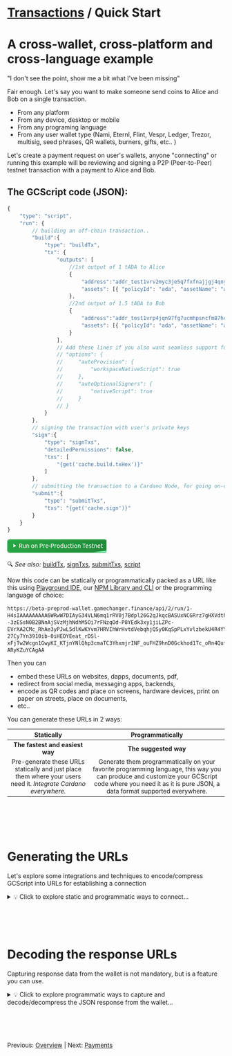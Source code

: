 # [Transactions](README.md) / Quick Start

# A cross-wallet, cross-platform and cross-language example 

"I don't see the point, show me a bit what I've been missing"

Fair enough. Let's say you want to make someone send coins to Alice and Bob on a single transaction.
- From any platform
- From any device, desktop or mobile
- From any programing language
- From any user wallet type (Nami, Eternl, Flint, Vespr, Ledger, Trezor, multisig, seed phrases, QR wallets, burners, gifts, etc.. )

Let's create a payment request on user's wallets, anyone "connecting" or running this example will be reviewing and signing a P2P (Peer-to-Peer) testnet transaction with a payment to Alice and Bob. 


## The GCScript code (JSON):

```js
{
    "type": "script",
    "run": {
        // building an off-chain transaction..
        "build":{
            "type": "buildTx",
            "tx": {
                "outputs": [
                    //1st output of 1 tADA to Alice
                    {
                        "address":"addr_test1vrv2myc3je5q7fxfnajjgj4qnynhdp82rsylnj2lm8yawtswwgyaw",
                        "assets": [{ "policyId": "ada", "assetName": "ada", "quantity": "1000000"}]
                    },
                    //2nd output of 1.5 tADA to Bob
                    {
                        "address":"addr_test1vrp4jqn97fg7ucmhpsncfm87hcg3h788alzfpapme9yyj9cvlh24z",
                        "assets": [{ "policyId": "ada", "assetName": "ada", "quantity": "1500000"}]
                    }
                ],
                // Add these lines if you also want seamless support for multisig wallets 
                // "options": {
                //     "autoProvision": {
                //         "workspaceNativeScript": true
                //     },
                //     "autoOptionalSigners": {
                //         "nativeScript": true
                //     }
                // }
            }
        },
        // signing the transaction with user's private keys
        "sign":{
            "type": "signTxs",
            "detailedPermissions": false,
            "txs": [
                "{get('cache.build.txHex')}"
            ]
        },
        // submitting the transaction to a Cardano Node, for going on-chain
        "submit":{
            "type": "submitTxs",
            "txs": "{get('cache.sign')}"
        }
    }
}

```

<a href="https://beta-preprod-wallet.gamechanger.finance/api/2/run/1-H4sIAAAAAAAAA6WRwW7DIAyG34VLN6mq1rRV0j7Bdpl26G2qJkqcBASUxNCGRrz7gHXVdthpXLB_4--3zESsN0B2BNnAjSVzMjhNdhM5Oi7rFNzqOd-P8YEdk3xy1jiLZPc-EVrXA2CMc_RhAe3yPJwL5dlKwKYvm7HRVIhWrHvtdVebqhjQSy0KqSpPLxYvlzbekU4R4YY1J8mZf6kzl37XXqmCu9I7qi23PgrLp3xIOIT5XyOZtej1tmza0jHVGdSsUVXZsXbVlVVF5bUx1CjYei-27Cy7Yn3910ib-0iHEOYEeat_rDSl-xFjTw2Wcgn1GwyKI_KTjnYNlQhp3cmaTC3YhxmjrINF_ouFHZ9hnD0Gckhod1Tc_oRn4QufEb8IyTq1hhA-ARyKZuYCAgAA" target="_blank" onclick="window.open(this.href, 'dapp connection', 'width=400,height=600'); return false;" style="text-decoration:none; outline:none;">
 <img src="../img/btn/run-preprod.png" alt="Run on Cardano Pre-Production Testnet" style="border:none;">
</a>

🔍 *See also:*
[buildTx](https://beta-wallet.gamechanger.finance/doc/api/v2/buildTx.html),
[signTxs](https://beta-wallet.gamechanger.finance/doc/api/v2/signTxs.html),
[submitTxs](https://beta-wallet.gamechanger.finance/doc/api/v2/submitTxs.html),
[script](https://beta-wallet.gamechanger.finance/doc/api/v2/api.html)


Now this code can be statically or programmatically packed as a URL like this using [Playground IDE](https://beta-preprod-wallet.gamechanger.finance/playground), our [NPM Library and CLI](https://www.npmjs.com/package/@gamechanger-finance/gc) or the programming language of choice:

```
https://beta-preprod-wallet.gamechanger.finance/api/2/run/1-H4sIAAAAAAAAA6WRwW7DIAyG34VLN6mq1rRV0j7Bdpl26G2qJkqcBASUxNCGRrz7gHXVdthpXLB_4--3zESsN0B2BNnAjSVzMjhNdhM5Oi7rFNzqOd-P8YEdk3xy1jiLZPc-EVrXA2CMc_RhAe3yPJwL5dlKwKYvm7HRVIhWrHvtdVebqhjQSy0KqSpPLxYvlzbekU4R4YY1J8mZf6kzl37XXqmCu9I7qi23PgrLp3xIOIT5XyOZtej1tmza0jHVGdSsUVXZsXbVlVVF5bUx1CjYei-27Cy7Yn3910ib-0iHEOYEeat_rDSl-xFjTw2Wcgn1GwyKI_KTjnYNlQhp3cmaTC3YhxmjrINF_ouFHZ9hnD0Gckhod1Tc_oRn4QufEb8IyTq1hhA-ARyKZuYCAgAA
```

Then you can 
- embed these URLs on websites, dapps, documents, pdf, 
- redirect from social media, messaging apps, backends, 
- encode as QR codes and place on screens, hardware devices, print on paper on streets, place on documents, 
- etc..

You can generate these URLs in 2 ways:

| Statically  | Programmatically  |
| :---------: | :---------------: |
| **The fastest and easiest way** | **The suggested way** |
| Pre-generate these URLs statically and just place them where your users need it. *Integrate Cardano everywhere.* | Generate them programmatically on your favorite programming language, this way you can produce and customize your GCScript code where you need it as it is pure JSON, a data format supported everywhere. |

</br>
</br>
</br>
</br>

# Generating the URLs 

Let's explore some integrations and techniques to encode/compress GCScript into URLs for establishing a connection

<details>
  <summary>💡 Click to explore static and programmatic ways to connect... </summary>

## 🔵 URL Statically embedded on HTML websites

```html
<a href="https://beta-preprod-wallet.gamechanger.finance/api/2/run/1-H4sIAAAAAAAAA6WRwW7DIAyG34VLN6mq1rRV0j7Bdpl26G2qJkqcBASUxNCGRrz7gHXVdthpXLB_4--3zESsN0B2BNnAjSVzMjhNdhM5Oi7rFNzqOd-P8YEdk3xy1jiLZPc-EVrXA2CMc_RhAe3yPJwL5dlKwKYvm7HRVIhWrHvtdVebqhjQSy0KqSpPLxYvlzbekU4R4YY1J8mZf6kzl37XXqmCu9I7qi23PgrLp3xIOIT5XyOZtej1tmza0jHVGdSsUVXZsXbVlVVF5bUx1CjYei-27Cy7Yn3910ib-0iHEOYEeat_rDSl-xFjTw2Wcgn1GwyKI_KTjnYNlQhp3cmaTC3YhxmjrINF_ouFHZ9hnD0Gckhod1Tc_oRn4QufEb8IyTq1hhA-ARyKZuYCAgAA"> Click here to send a payment to Alice and Bob </a>
```

<details>
  <summary>🎮 Try it online:</summary>

<a href="https://beta-preprod-wallet.gamechanger.finance/api/2/run/1-H4sIAAAAAAAAA6WRwW7DIAyG34VLN6mq1rRV0j7Bdpl26G2qJkqcBASUxNCGRrz7gHXVdthpXLB_4--3zESsN0B2BNnAjSVzMjhNdhM5Oi7rFNzqOd-P8YEdk3xy1jiLZPc-EVrXA2CMc_RhAe3yPJwL5dlKwKYvm7HRVIhWrHvtdVebqhjQSy0KqSpPLxYvlzbekU4R4YY1J8mZf6kzl37XXqmCu9I7qi23PgrLp3xIOIT5XyOZtej1tmza0jHVGdSsUVXZsXbVlVVF5bUx1CjYei-27Cy7Yn3910ib-0iHEOYEeat_rDSl-xFjTw2Wcgn1GwyKI_KTjnYNlQhp3cmaTC3YhxmjrINF_ouFHZ9hnD0Gckhod1Tc_oRn4QufEb8IyTq1hhA-ARyKZuYCAgAA"> Click here to send a payment to Alice and Bob </a>

</details>


## 🔵 URL Statically embedded on markdown

```md
[Click here to sent a payment to Alice and Bob](https://beta-preprod-wallet.gamechanger.finance/api/2/run/1-H4sIAAAAAAAAA6WRwW7DIAyG34VLN6mq1rRV0j7Bdpl26G2qJkqcBASUxNCGRrz7gHXVdthpXLB_4--3zESsN0B2BNnAjSVzMjhNdhM5Oi7rFNzqOd-P8YEdk3xy1jiLZPc-EVrXA2CMc_RhAe3yPJwL5dlKwKYvm7HRVIhWrHvtdVebqhjQSy0KqSpPLxYvlzbekU4R4YY1J8mZf6kzl37XXqmCu9I7qi23PgrLp3xIOIT5XyOZtej1tmza0jHVGdSsUVXZsXbVlVVF5bUx1CjYei-27Cy7Yn3910ib-0iHEOYEeat_rDSl-xFjTw2Wcgn1GwyKI_KTjnYNlQhp3cmaTC3YhxmjrINF_ouFHZ9hnD0Gckhod1Tc_oRn4QufEb8IyTq1hhA-ARyKZuYCAgAA)
```

<details>
  <summary>🎮 Try it online:</summary>

[Click here to sent a payment to Alice and Bob](https://beta-preprod-wallet.gamechanger.finance/api/2/run/1-H4sIAAAAAAAAA6WRwW7DIAyG34VLN6mq1rRV0j7Bdpl26G2qJkqcBASUxNCGRrz7gHXVdthpXLB_4--3zESsN0B2BNnAjSVzMjhNdhM5Oi7rFNzqOd-P8YEdk3xy1jiLZPc-EVrXA2CMc_RhAe3yPJwL5dlKwKYvm7HRVIhWrHvtdVebqhjQSy0KqSpPLxYvlzbekU4R4YY1J8mZf6kzl37XXqmCu9I7qi23PgrLp3xIOIT5XyOZtej1tmza0jHVGdSsUVXZsXbVlVVF5bUx1CjYei-27Cy7Yn3910ib-0iHEOYEeat_rDSl-xFjTw2Wcgn1GwyKI_KTjnYNlQhp3cmaTC3YhxmjrINF_ouFHZ9hnD0Gckhod1Tc_oRn4QufEb8IyTq1hhA-ARyKZuYCAgAA)

</details>

## 🔵 QR Statically embedded on HTML websites

```html
<img src="../img/docs-transactions-overview-example.png"> Scan to send a payment to Alice and Bob </img>
```

<details>
  <summary>🎮 Try it online:</summary>

<img src="../img/docs-transactions-overview-example.png"> Scan to send a payment to Alice and Bob </img>

</details>


## 🔵 QR Statically embedded on markdown

```md
![Scan to send a payment to Alice and Bob](../img/docs-transactions-overview-example.png)
```

<details>
  <summary>🎮 Try it online:</summary>

![Scan to send a payment to Alice and Bob](../img/docs-transactions-overview-example.png)

</details>

## 🔵 QR on hardware devices and reducing QR/URL sizes using GCFS

If you are looking to initiate QR connections from hardware devices, or you are concerned about the size of the produced QR codes or URLs please check out [this payment dapp](https://github.com/M2tec/gcfs-payments.m2tec.nl) or watch [this tutorial](https://www.youtube.com/watch?v=Q-u6yb6jIz4) where with our friend **Maarten Menhere** we put most of the GCScript code on-chain to reduce the encoded URL to produce smaller images for his **M2Tec Paypad POS devices**.

The code gets stored on chain permanently as files using [GCFS, the on-chain file storage protocol on Cardano](https://www.youtube.com/watch?v=tq3Sxuh_XGE). 

> This, far from being a workaround, is the main reason behind **GCFS** and **GCScript DSL** design, the intended way of producing reliable and reusable code to foster open protocols, interoperability, transparency and open source collaboration. 

## 🔵 Generation and redirection from a Javascript frontend with [NPM Lib](https://www.npmjs.com/package/@gamechanger-finance/gc)

```js
import gc from '@gamechanger-finance/gc'

const gcScript={...GCScript code here...};

const url = await gc.encode.url({
    input: JSON.stringify(gcScript),
    network: 'preprod',
});

window.open(url, "_blank");

```

## 🔵 Generation and redirection from a Javascript backend with [NPM Lib](https://www.npmjs.com/package/@gamechanger-finance/gc)

```js
import gc from '@gamechanger-finance/gc'
import express from 'express';

const gcScript={...GCScript code here...};

const url = await gc.encode.url({
    input: JSON.stringify(gcScript),
    network: 'preprod',
});
const app = express();

app.get('/url', (req, res) => {
    res.status(301).redirect(url);
});

app.listen(8000, () =>{
    console.info(
        `\n\n🚀 Express NodeJs Backend serving connection URL on http://localhost:8000/\n`
    );
});

```

## 🔵 Generation as URL from Bash with [CLI](https://www.npmjs.com/package/@gamechanger-finance/gc)
```bash
    # save GCScript code in code.gcscript file
    gamechanger-cli preprod encode url -v 2 -f code.gcscript
    # open URL on a browser, or send it through email, social networks, messaging apps, etc..
```

## 🔵 Generation as QR code from Bash with [CLI](https://www.npmjs.com/package/@gamechanger-finance/gc)
```bash
    # save GCScript code in code.gcscript file
    gamechanger-cli preprod encode qr -v 2 -f code.gcscript -o scan_me.png
    # use scan_me.png QR code on screens or printed on a public site
```


## 🔵 Generation and redirection from a Javascript frontend using Vanilla JS (zero-dependencies)

```js

const gcScript={...GCScript code here...};

/**
 *  A pure vanilla js, browser-native,zero dependencies, URL generator using base64url encoder
 * 
 *  Note: base64url encoder is ideal as fallback connection method, the best for extreme scenarios like on hardware devices  
 * 
*/
async function fallbackUrlEncoder({input,network}){
    const gcApiUrls    = {
        "mainnet":"https://beta-wallet.gamechanger.finance/api/2/run/"
        "preprod":"https://beta-preprod-wallet.gamechanger.finance/api/2/run/"
    };

    function base64Encode(str){
        const percentToByte=(p)=>String.fromCharCode(parseInt(p.slice(1), 16));
        return btoa(encodeURIComponent(str).replace(/%[0-9A-F]{2}/g, percentToByte));
    }
    function base64urlEncode(str){
        return base64Encode(str)
            .replace(/\//g, "_")
            .replace(/\+/g, "-")
            .replace(/=+$/, "");
    }
    var header       = '0-';
    var json         = JSON.stringify(input);
    var base64String = base64urlEncode(json);
    var msg          =`${header}${base64String}`;
    var url          =`${gcApiUrls[network]}${msg}`;
    return Promise.resolve(url);
}

const url = await fallbackUrlEncoder({
    input: JSON.stringify(gcScript),
    network: 'preprod',
});

window.open(url, "_blank");

```


For insight on how to integrate on other languages, [here is a full example](https://github.com/GameChangerFinance/gamechanger.wallet/blob/main/examples/%F0%9F%9A%80%20Pay%20me%201%20ADA_nolib.html) with all vanilla js encoders and decoders (no libraries, zero-dependencies).

</details> 

</br>
</br>
</br>
</br>

# Decoding the response URLs

Capturing response data from the wallet is not mandatory, but is a feature you can use.


<details>
  <summary>💡 Click to explore programmatic ways to capture and decode/decompress the JSON response from the wallet...</summary>


## 🔵 Decoding wallet response URL on a Javascript frontend with [NPM Lib](https://www.npmjs.com/package/@gamechanger-finance/gc)

```js
import gc from '@gamechanger-finance/gc'

//GameChanger Wallet support arbitrary data returning from script execution, encoded in a redirect URL
//Head to https://beta-wallet.gamechanger.finance/doc/api/v2/api.html#returnURLPattern to learn ways how to customize this URL

const currentUrl = window.location.href
// lets get the URL variable that carries the wallet response

const resultRaw = new URL(currentUrl).searchParams.get('result')

//decode/decompress the URL variable
const resultObj=await gc.encodings.msg.decoder(resultRaw);

//now you can use the un-serialized JSON results from the wallet:
console.log(resultObj);

```

## 🔵 Decoding wallet response URL on a Javascript backend with [NPM Lib](https://www.npmjs.com/package/@gamechanger-finance/gc)

```js
import gc from '@gamechanger-finance/gc'
import express from 'express';

const app = express();

app.get('/returnURL', async (req, res) => {
    const resultRaw = req.query.result;
    const resultObj = await gc.encodings.msg.decoder(resultRaw);
    //now you can use the un-serialized JSON results from the wallet:
    console.dir(resultObj); 
    //lets return the decoded results to the user
    res.setHeader('Content-Type', 'application/json');
    res.end(JSON.stringify(resultObj,null,2));
});

app.listen(8000, () =>{
    console.info(
        `\n\n🚀 Express NodeJs Backend echoing decoded wallet responses at http://localhost:8000/returnURL\n`
    );
});

```
## 🔵 Decoding wallet response URL on a Javascript frontend using Vanilla JS (zero-dependencies)

Full example with vanilla js encoders and decoders (no libraries, zero-dependencies) [here](https://github.com/GameChangerFinance/gamechanger.wallet/blob/main/examples/%F0%9F%9A%80%20Pay%20me%201%20ADA_nolib.html).
 
</details>

</br>
</br>
</br>
</br>

Previous: [Overview](overview.md) | Next: [Payments](payments.md)